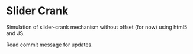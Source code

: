 # Slider Crank
Simulation of slider-crank mechanism without offset (for now) using html5 and JS.

Read commit message for updates.
